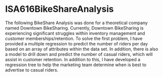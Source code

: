 # ISA616BikeShareAnalysis

The following BikeShare Analysis was done for a theoretical company named Downtown BikeSharing. Currently, Downtown BikeSharing is experiencing significant struggles within inventory management and customer memberships/retention. To solve the first problem, I have provided a multiple regression to predict the number of riders per day based on an array of attributes within the data set. In addition, there is also a model to drill down and predict the number of casual riders, which will assist in customer retention. In addition to this, I have developed a regression tree to help the marketing team determine when is best to advertise to casual riders. 

